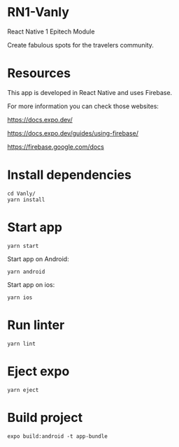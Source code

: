 # RN1-Vanly
React Native 1 Epitech Module

Create fabulous spots for the travelers community. 

# Resources
This app is developed in React Native and uses Firebase.

For more information you can check those websites:

  https://docs.expo.dev/

  https://docs.expo.dev/guides/using-firebase/

  https://firebase.google.com/docs

# Install dependencies

    cd Vanly/
    yarn install

# Start app

    yarn start
    
Start app on Android:

    yarn android
    
Start app on ios:

    yarn ios
    
# Run linter

    yarn lint
    
# Eject expo

    yarn eject
    
# Build project

    expo build:android -t app-bundle
  
